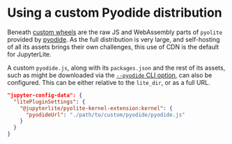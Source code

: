 # Using a custom Pyodide distribution

Beneath [custom wheels](./wheels.md) are the raw JS and WebAssembly parts of `pyolite`
provided by [pyodide](https://pyodide.org). As the full distribution is very large, and
self-hosting of all its assets brings their own challenges, this use of CDN is the
default for JupyterLite.

A custom `pyodide.js`, along with its `packages.json` and the rest of its assets, such
as might be downloaded via the
[`--pyodide` CLI option](../../reference/cli.ipynb#pyodide), can also be configured.
This can be either relative to the `lite_dir`, or as a full URL.

```json
"jupyter-config-data": {
  "litePluginSettings": {
    "@jupyterlite/pyolite-kernel-extension:kernel": {
      "pyodideUrl": "./path/to/custom/pyodide/pyodide.js"
    }
  }
}
```
